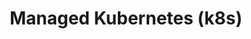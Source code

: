 ---
title: Managed Kubernetes (k8s)
slug: kubernetes
excerpt: 'Get started with Managed Kubernetes service'
sections: 'Getting started, User guides, Tutorials, Technical resources'
---